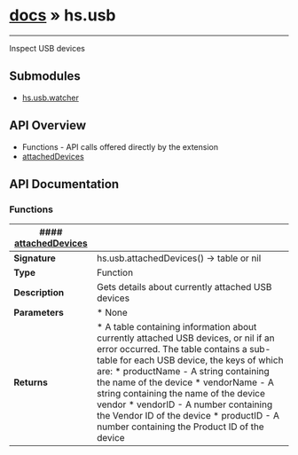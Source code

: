 # [docs](index.md) » hs.usb
---

Inspect USB devices

## Submodules
 * [hs.usb.watcher](hs.usb.watcher.md)

## API Overview
* Functions - API calls offered directly by the extension
 * [attachedDevices](#attachedDevices)

## API Documentation

### Functions

| #### [attachedDevices](#attachedDevices)    |                                                                           |
| --------------------------------------------|---------------------------------------------------------------------------|
| **Signature**                               | hs.usb.attachedDevices() -> table or nil                                                            |
| **Type**                                    | Function                                                           |
| **Description**                             | Gets details about currently attached USB devices                                                           |
| **Parameters**                              |  * None         |
| **Returns**                                 |  * A table containing information about currently attached USB devices, or nil if an error occurred. The table contains a sub-table for each USB device, the keys of which are:  * productName - A string containing the name of the device  * vendorName - A string containing the name of the device vendor  * vendorID - A number containing the Vendor ID of the device  * productID - A number containing the Product ID of the device                  |

